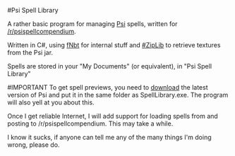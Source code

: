 #Psi Spell Library

A rather basic program for managing [Psi](http://psi.vazkii.us) spells, written for [/r/psispellcompendium](https://reddit.com/r/psispellcompendium).

Written in C#, using [fNbt](https://github.com/fragmer/fnbt) for internal stuff and [#ZipLib](https://github.com/icsharpcode/sharpziplib) to retrieve textures from the Psi jar.

Spells are stored in your "My Documents" (or equivalent), in "Psi Spell Library"

#IMPORTANT
To get spell previews, you need to [download](http://psi.vazkii.us/downloads.php) the latest version of Psi and put it in the same folder as SpellLibrary.exe.
The program will also yell at you about this.

Once I get reliable Internet, I will add support for loading spells from and posting to /r/psispellcompendium.
This may take a while.

I know it sucks, if anyone can tell me any of the many things I'm doing wrong, please do.

